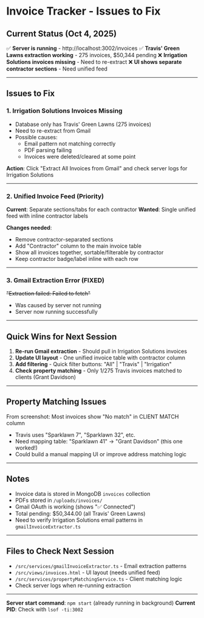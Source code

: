# Invoice Tracker - Issues to Fix

## Current Status (Oct 4, 2025)

✅ **Server is running** - http://localhost:3002/invoices
✅ **Travis' Green Lawns extraction working** - 275 invoices, $50,344 pending
❌ **Irrigation Solutions invoices missing** - Need to re-extract
❌ **UI shows separate contractor sections** - Need unified feed

---

## Issues to Fix

### 1. **Irrigation Solutions Invoices Missing**
- Database only has Travis' Green Lawns (275 invoices)
- Need to re-extract from Gmail
- Possible causes:
  - Email pattern not matching correctly
  - PDF parsing failing
  - Invoices were deleted/cleared at some point

**Action**: Click "Extract All Invoices from Gmail" and check server logs for Irrigation Solutions

---

### 2. **Unified Invoice Feed (Priority)**
**Current**: Separate sections/tabs for each contractor
**Wanted**: Single unified feed with inline contractor labels

**Changes needed**:
- Remove contractor-separated sections
- Add "Contractor" column to the main invoice table
- Show all invoices together, sortable/filterable by contractor
- Keep contractor badge/label inline with each row

---

### 3. **Gmail Extraction Error (FIXED)**
~~"Extraction failed: Failed to fetch"~~
- Was caused by server not running
- Server now running successfully

---

## Quick Wins for Next Session

1. **Re-run Gmail extraction** - Should pull in Irrigation Solutions invoices
2. **Update UI layout** - One unified invoice table with contractor column
3. **Add filtering** - Quick filter buttons: "All" | "Travis" | "Irrigation"
4. **Check property matching** - Only 1/275 Travis invoices matched to clients (Grant Davidson)

---

## Property Matching Issues

From screenshot: Most invoices show "No match" in CLIENT MATCH column
- Travis uses "Sparklawn 7", "Sparklawn 32", etc.
- Need mapping table: "Sparklawn 41" → "Grant Davidson" (this one worked!)
- Could build a manual mapping UI or improve address matching logic

---

## Notes

- Invoice data is stored in MongoDB `invoices` collection
- PDFs stored in `/uploads/invoices/`
- Gmail OAuth is working (shows "✅ Connected")
- Total pending: $50,344.00 (all Travis' Green Lawns)
- Need to verify Irrigation Solutions email patterns in `gmailInvoiceExtractor.ts`

---

## Files to Check Next Session

- `/src/services/gmailInvoiceExtractor.ts` - Email extraction patterns
- `/src/views/invoices.html` - UI layout (needs unified feed)
- `/src/services/propertyMatchingService.ts` - Client matching logic
- Check server logs when re-running extraction

---

**Server start command**: `npm start` (already running in background)
**Current PID**: Check with `lsof -ti:3002`
